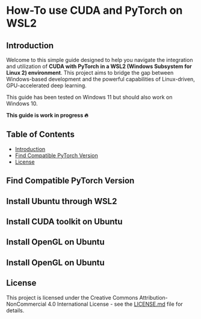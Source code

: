 # How-To use CUDA and PyTorch on WSL2

## Introduction

Welcome to this simple guide designed to help you navigate the integration and utilization of __CUDA with PyTorch in a WSL2 (Windows Subsystem for Linux 2) environment__. This project aims to bridge the gap between Windows-based development and the powerful capabilities of Linux-driven, GPU-accelerated deep learning.

This guide has been tested on Windows 11 but should also work on Windows 10.

**This guide is work in progress :fire:**

## Table of Contents

- [Introduction](#introduction)
- [Find Compatible PyTorch Version](#Find_Compatible_PyTorch_Version)
- [License](#license)

## Find Compatible PyTorch Version

## Install Ubuntu through WSL2

## Install CUDA toolkit on Ubuntu

## Install OpenGL on Ubuntu

## Install OpenGL on Ubuntu

## License

This project is licensed under the Creative Commons Attribution-NonCommercial 4.0 International License - see the [LICENSE.md](LICENSE.md) file for details.

